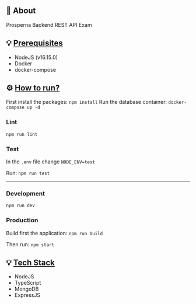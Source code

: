 ## 📜 About

Prosperna Backend REST API Exam

## 💡 **[Prerequisites](#Prerequisites)**

- NodeJS (v16.15.0)
- Docker
- docker-compose

## ⚙️ **[How to run?](#How-to-run)**

First install the packages: `npm install`
Run the database container: `docker-compose up -d`

### Lint

`npm run lint`

### Test

In the `.env` file change `NODE_ENV=test`

Run: `npm run test`

---

### Development

`npm run dev`

### Production

Build first the application: `npm run build`

Then run: `npm start`

## 💡 **[Tech Stack](#Tech-stack)**

- NodeJS
- TypeScript
- MongoDB
- ExpressJS
